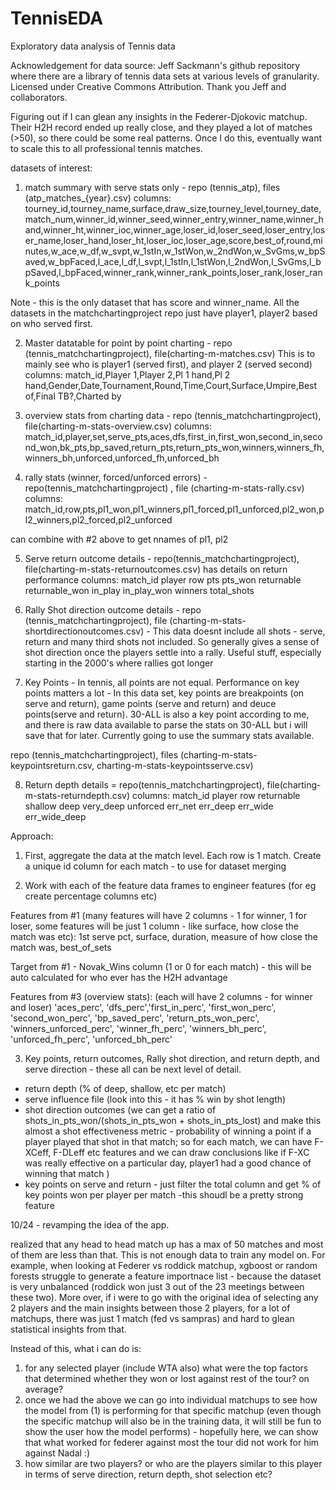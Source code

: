 # TennisEDA
Exploratory data analysis of Tennis data

Acknowledgement for data source: Jeff Sackmann's github repository where there are a library of tennis data sets at various levels of granularity. Licensed under Creative Commons Attribution. Thank you Jeff and collaborators.

Figuring out if I can glean any insights in the Federer-Djokovic matchup. Their H2H record ended up really close, and they played a lot of matches (>50), so there could be some real patterns. Once I do this, eventually want to scale this to all professional tennis matches. 


datasets of interest:
1) match summary with serve stats only - repo (tennis_atp), files (atp_matches_{year}.csv)
columns: 
tourney_id,tourney_name,surface,draw_size,tourney_level,tourney_date,match_num,winner_id,winner_seed,winner_entry,winner_name,winner_hand,winner_ht,winner_ioc,winner_age,loser_id,loser_seed,loser_entry,loser_name,loser_hand,loser_ht,loser_ioc,loser_age,score,best_of,round,minutes,w_ace,w_df,w_svpt,w_1stIn,w_1stWon,w_2ndWon,w_SvGms,w_bpSaved,w_bpFaced,l_ace,l_df,l_svpt,l_1stIn,l_1stWon,l_2ndWon,l_SvGms,l_bpSaved,l_bpFaced,winner_rank,winner_rank_points,loser_rank,loser_rank_points

Note - this is the only dataset that has score and winner_name. All the datasets in the matchchartingproject repo just have player1, player2 based on who served first.

2) Master datatable for point by point charting - repo (tennis_matchchartingproject), file(charting-m-matches.csv)
This is to mainly see who is player1 (served first), and player 2 (served second)
columns:
match_id,Player 1,Player 2,Pl 1 hand,Pl 2 hand,Gender,Date,Tournament,Round,Time,Court,Surface,Umpire,Best of,Final TB?,Charted by 

3) overview stats from charting data - repo (tennis_matchchartingproject), file(charting-m-stats-overview.csv)
columns:
match_id,player,set,serve_pts,aces,dfs,first_in,first_won,second_in,second_won,bk_pts,bp_saved,return_pts,return_pts_won,winners,winners_fh,winners_bh,unforced,unforced_fh,unforced_bh


4) rally stats (winner, forced/unforced errors) - repo(tennis_matchchartingproject) , file (charting-m-stats-rally.csv)
columns:
match_id,row,pts,pl1_won,pl1_winners,pl1_forced,pl1_unforced,pl2_won,pl2_winners,pl2_forced,pl2_unforced

can combine with #2 above to get nnames of pl1, pl2

5) Serve return outcome details - repo(tennis_matchchartingproject), file(charting-m-stats-returnoutcomes.csv)
has details on return performance
columns:
match_id	player	row	pts	pts_won	returnable	returnable_won	in_play	in_play_won	winners	total_shots

6) Rally Shot direction outcome details - repo (tennis_matchchartingproject), file (charting-m-stats-shortdirectionoutcomes.csv) - This data doesnt include all shots - serve, return and many third shots not included. So generally gives a sense of shot direction once the players settle into a rally. Useful stuff, especially starting in the 2000's where rallies got longer

7) Key Points - In tennis, all points are not equal. Performance on key points matters a lot - In this data set, key points are breakpoints (on serve and return), game points (serve and return) and deuce points(serve and return). 30-ALL is also a key point according to me, and there is raw data available to parse the stats on 30-ALL but i will save that for later. Currently going to use the summary stats available.

repo (tennis_matchchartingproject), files (charting-m-stats-keypointsreturn.csv, charting-m-stats-keypointsserve.csv)

8) Return depth details = repo(tennis_matchchartingproject), file(charting-m-stats-returndepth.csv)
columns:
match_id	player	row	returnable	shallow	deep	very_deep	unforced	err_net	err_deep	err_wide	err_wide_deep   


Approach:

1) First, aggregate the data at the match level. Each row is 1 match. Create a unique id column for each match - to use for dataset merging

2) Work with each of the feature data frames to engineer features (for eg create percentage columns etc)

Features from #1 (many features will have 2 columns - 1 for winner, 1 for loser, some features will be just 1 column - like surface, how close the match was etc): 1st serve pct, surface, duration, measure of how close the match was, best_of_sets

Target from #1 - Novak_Wins column (1 or 0 for each match) - this will be auto calculated for who ever has the H2H advantage

Features from #3 (overview stats): (each will have 2 columns - for winner and loser)
'aces_perc', 'dfs_perc','first_in_perc', 'first_won_perc', 'second_won_perc', 'bp_saved_perc',
'return_pts_won_perc', 'winners_unforced_perc', 'winner_fh_perc',
'winners_bh_perc', 'unforced_fh_perc', 'unforced_bh_perc'

3) Key points, return outcomes, Rally shot direction, and return depth, and serve direction - these all can be next level of detail. 

- return depth (% of deep, shallow, etc per match)
- serve influence file (look into this - it has % win by shot length)
- shot direction outcomes (we can get a ratio of shots_in_pts_won/(shots_in_pts_won + shots_in_pts_lost) and make this almost a shot effectiveness metric - probability of winning a point if a player played that shot in that match; so for each match, we can have F-XCeff, F-DLeff etc features and we can draw conclusions like if F-XC was really effective on a particular day, player1 had a good chance of winning that match )
- key points on serve and return - just filter the total column and get % of key points won per player per match -this shoudl be a pretty strong 
feature


10/24 - revamping the idea of the app.

realized that any head to head match up has a max of 50 matches and most of them are less than that. This is not enough data to train any model on. For example, when looking at Federer vs roddick matchup, xgboost or random forests struggle to generate a feature importnace list - because the dataset is very unbalanced (roddick won just 3 out of the 23 meetings between these two). More over, if i were to go with the original idea of selecting any 2 players and the main insights between those 2 players, for a lot of matchups, there was just 1 match (fed vs sampras) and hard to glean statistical insights from that. 

Instead of this, what i can do is:
1) for any selected player (include WTA also) what were the top factors that determined whether they won or lost against rest of the tour? on average?
2) once we had the above we can go into individual matchups to see how the model from (1) is performing for that specific matchup (even though the specific matchup will also be in the training data, it will still be fun to show the user how the model performs) - hopefully here, we can show that what worked for federer against most the tour did not work for him against Nadal :)
3) how similar are two players? or who are the players similar to this player in terms of serve direction, return depth, shot selection etc? 



